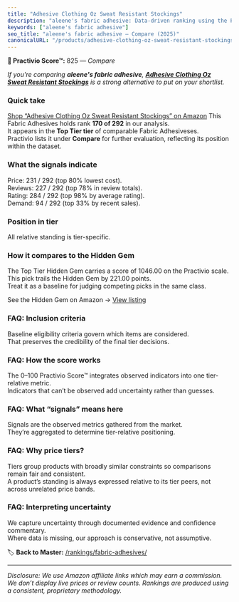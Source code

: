 ```yaml
---
title: "Adhesive Clothing Oz Sweat Resistant Stockings"
description: "aleene's fabric adhesive: Data-driven ranking using the Practivio Score™. Positioned by quality, value, demand, findability, momentum."
keywords: ["aleene's fabric adhesive"]
seo_title: "aleene's fabric adhesive — Compare (2025)"
canonicalURL: "/products/adhesive-clothing-oz-sweat-resistant-stockings-B0F48G2CLZ/"
---
```


**🛒 Practivio Score™:** 825 — _Compare_


*If you're comparing **aleene's fabric adhesive**, **[Adhesive Clothing Oz Sweat Resistant Stockings](https://www.amazon.com/dp/B0F48G2CLZ?tag=practivio-20)** is a strong alternative to put on your shortlist.*
### Quick take
[Shop “Adhesive Clothing Oz Sweat Resistant Stockings” on Amazon](https://www.amazon.com/dp/B0F48G2CLZ?tag=practivio-20)
This Fabric Adhesives holds rank **170 of 292** in our analysis.  
It appears in the **Top Tier tier** of comparable Fabric Adhesiveses.  
Practivio lists it under **Compare** for further evaluation, reflecting its position within the dataset.

### What the signals indicate
Price: 231 / 292 (top 80% lowest cost).  
Reviews: 227 / 292 (top 78% in review totals).  
Rating: 284 / 292 (top 98% by average rating).  
Demand: 94 / 292 (top 33% by recent sales).

### Position in tier
All relative standing is tier-specific.

### How it compares to the Hidden Gem
The Top Tier Hidden Gem carries a score of 1046.00 on the Practivio scale.  
This pick trails the Hidden Gem by 221.00 points.  
Treat it as a baseline for judging competing picks in the same class.  

See the Hidden Gem on Amazon → [View listing](https://www.amazon.com/dp/B007TSYNG8?tag=practivio-20)

### FAQ: Inclusion criteria
Baseline eligibility criteria govern which items are considered.  
That preserves the credibility of the final tier decisions.

### FAQ: How the score works
The 0–100 Practivio Score™ integrates observed indicators into one tier-relative metric.  
Indicators that can’t be observed add uncertainty rather than guesses.

### FAQ: What “signals” means here
Signals are the observed metrics gathered from the market.  
They’re aggregated to determine tier-relative positioning.

### FAQ: Why price tiers?
Tiers group products with broadly similar constraints so comparisons remain fair and consistent.  
A product’s standing is always expressed relative to its tier peers, not across unrelated price bands.

### FAQ: Interpreting uncertainty
We capture uncertainty through documented evidence and confidence commentary.  
Where data is missing, our approach is conservative, not assumptive.

<!-- Missing template for Compare/CompareWithinPriceClass -->


🏷️ **Back to Master:** [/rankings/fabric-adhesives/](/rankings/fabric-adhesives/)

---
_Disclosure: We use Amazon affiliate links which may earn a commission. We don’t display live prices or review counts. Rankings are produced using a consistent, proprietary methodology._
